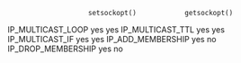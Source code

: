 


                        setsockopt()            getsockopt()
IP_MULTICAST_LOOP           yes                     yes
IP_MULTICAST_TTL            yes                     yes
IP_MULTICAST_IF             yes                     yes
IP_ADD_MEMBERSHIP           yes                      no
IP_DROP_MEMBERSHIP          yes                      no
